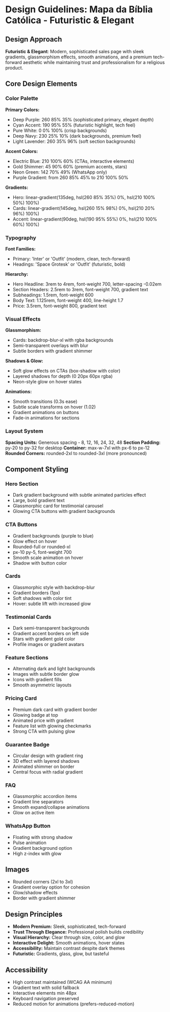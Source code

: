 # Design Guidelines: Mapa da Bíblia Católica - Futuristic & Elegant

## Design Approach
**Futuristic & Elegant**: Modern, sophisticated sales page with sleek gradients, glassmorphism effects, smooth animations, and a premium tech-forward aesthetic while maintaining trust and professionalism for a religious product.

## Core Design Elements

### Color Palette
**Primary Colors:**
- Deep Purple: 260 85% 35% (sophisticated primary, elegant depth)
- Cyan Accent: 190 95% 55% (futuristic highlight, tech feel)
- Pure White: 0 0% 100% (crisp backgrounds)
- Deep Navy: 230 25% 10% (dark backgrounds, premium feel)
- Light Lavender: 260 35% 96% (soft section backgrounds)

**Accent Colors:**
- Electric Blue: 210 100% 60% (CTAs, interactive elements)
- Gold Shimmer: 45 90% 60% (premium accents, stars)
- Neon Green: 142 70% 49% (WhatsApp only)
- Purple Gradient: from 260 85% 45% to 210 100% 50%

**Gradients:**
- Hero: linear-gradient(135deg, hsl(260 85% 35%) 0%, hsl(210 100% 50%) 100%)
- Cards: linear-gradient(145deg, hsl(260 15% 98%) 0%, hsl(210 20% 96%) 100%)
- Accent: linear-gradient(90deg, hsl(190 95% 55%) 0%, hsl(210 100% 60%) 100%)

### Typography
**Font Families:**
- Primary: 'Inter' or 'Outfit' (modern, clean, tech-forward)
- Headings: 'Space Grotesk' or 'Outfit' (futuristic, bold)

**Hierarchy:**
- Hero Headline: 3rem to 4rem, font-weight 700, letter-spacing -0.02em
- Section Headers: 2.5rem to 3rem, font-weight 700, gradient text
- Subheadings: 1.5rem, font-weight 600
- Body Text: 1.125rem, font-weight 400, line-height 1.7
- Price: 3.5rem, font-weight 800, gradient text

### Visual Effects

**Glassmorphism:**
- Cards: backdrop-blur-xl with rgba backgrounds
- Semi-transparent overlays with blur
- Subtle borders with gradient shimmer

**Shadows & Glow:**
- Soft glow effects on CTAs (box-shadow with color)
- Layered shadows for depth (0 20px 60px rgba)
- Neon-style glow on hover states

**Animations:**
- Smooth transitions (0.3s ease)
- Subtle scale transforms on hover (1.02)
- Gradient animations on buttons
- Fade-in animations for sections

### Layout System
**Spacing Units:** Generous spacing - 8, 12, 16, 24, 32, 48
**Section Padding:** py-20 to py-32 for desktop
**Container:** max-w-7xl with px-6 to px-12
**Rounded Corners:** rounded-2xl to rounded-3xl (more pronounced)

## Component Styling

### Hero Section
- Dark gradient background with subtle animated particles effect
- Large, bold gradient text
- Glassmorphic card for testimonial carousel
- Glowing CTA buttons with gradient backgrounds

### CTA Buttons
- Gradient backgrounds (purple to blue)
- Glow effect on hover
- Rounded-full or rounded-xl
- px-10 py-5, font-weight 700
- Smooth scale animation on hover
- Shadow with button color

### Cards
- Glassmorphic style with backdrop-blur
- Gradient borders (1px)
- Soft shadows with color tint
- Hover: subtle lift with increased glow

### Testimonial Cards
- Dark semi-transparent backgrounds
- Gradient accent borders on left side
- Stars with gradient gold color
- Profile images or gradient avatars

### Feature Sections
- Alternating dark and light backgrounds
- Images with subtle border glow
- Icons with gradient fills
- Smooth asymmetric layouts

### Pricing Card
- Premium dark card with gradient border
- Glowing badge at top
- Animated price with gradient
- Feature list with glowing checkmarks
- Strong CTA with pulsing glow

### Guarantee Badge
- Circular design with gradient ring
- 3D effect with layered shadows
- Animated shimmer on border
- Central focus with radial gradient

### FAQ
- Glassmorphic accordion items
- Gradient line separators
- Smooth expand/collapse animations
- Glow on active item

### WhatsApp Button
- Floating with strong shadow
- Pulse animation
- Gradient background option
- High z-index with glow

## Images
- Rounded corners (2xl to 3xl)
- Gradient overlay option for cohesion
- Glow/shadow effects
- Border with gradient shimmer

## Design Principles
- **Modern Premium:** Sleek, sophisticated, tech-forward
- **Trust Through Elegance:** Professional polish builds credibility
- **Visual Hierarchy:** Clear through size, color, and glow
- **Interactive Delight:** Smooth animations, hover states
- **Accessibility:** Maintain contrast despite dark themes
- **Futuristic:** Gradients, glass, glow, but tasteful

## Accessibility
- High contrast maintained (WCAG AA minimum)
- Gradient text with solid fallback
- Interactive elements min 48px
- Keyboard navigation preserved
- Reduced motion for animations (prefers-reduced-motion)
